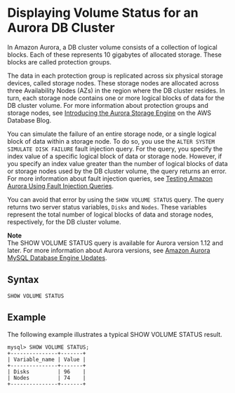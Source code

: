 # Displaying Volume Status for an Aurora DB Cluster<a name="AuroraMySQL.Managing.VolumeStatus"></a>

In Amazon Aurora, a DB cluster volume consists of a collection of logical blocks\. Each of these represents 10 gigabytes of allocated storage\. These blocks are called protection groups\.

The data in each protection group is replicated across six physical storage devices, called storage nodes\. These storage nodes are allocated across three Availability Nodes \(AZs\) in the region where the DB cluster resides\. In turn, each storage node contains one or more logical blocks of data for the DB cluster volume\. For more information about protection groups and storage nodes, see [ Introducing the Aurora Storage Engine](https://aws.amazon.com/blogs/database/introducing-the-aurora-storage-engine/) on the AWS Database Blog\.

You can simulate the failure of an entire storage node, or a single logical block of data within a storage node\. To do so, you use the `ALTER SYSTEM SIMULATE DISK FAILURE` fault injection query\. For the query, you specify the index value of a specific logical block of data or storage node\. However, if you specify an index value greater than the number of logical blocks of data or storage nodes used by the DB cluster volume, the query returns an error\. For more information about fault injection queries, see [Testing Amazon Aurora Using Fault Injection Queries](AuroraMySQL.Managing.FaultInjectionQueries.md)\.

You can avoid that error by using the `SHOW VOLUME STATUS` query\. The query returns two server status variables, `Disks` and `Nodes`\. These variables represent the total number of logical blocks of data and storage nodes, respectively, for the DB cluster volume\.

**Note**  
The SHOW VOLUME STATUS query is available for Aurora version 1\.12 and later\. For more information about Aurora versions, see [Amazon Aurora MySQL Database Engine Updates](AuroraMySQL.Updates.md)\.

## Syntax<a name="AuroraMySQL.Managing.VolumeStatus.Syntax"></a>

```
SHOW VOLUME STATUS
```

## Example<a name="AuroraMySQL.Managing.VolumeStatus.Example"></a>

The following example illustrates a typical SHOW VOLUME STATUS result\.

```
mysql> SHOW VOLUME STATUS;
+---------------+-------+
| Variable_name | Value |
+---------------+-------+
| Disks         | 96    |
| Nodes         | 74    |
+---------------+-------+
```